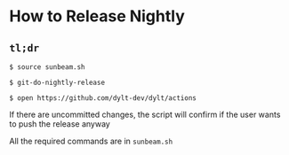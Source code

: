 # How to Release Nightly

## `tl;dr`
```
$ source sunbeam.sh

$ git-do-nightly-release

$ open https://github.com/dylt-dev/dylt/actions
```

If there are uncommitted changes, the script will confirm if the user wants to push the release anyway

All the required commands are in `sunbeam.sh`
